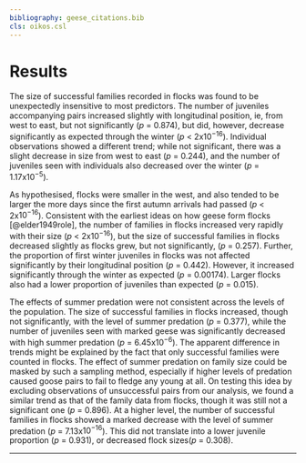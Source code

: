 ```yaml
---
bibliography: geese_citations.bib
cls: oikos.csl
---
```


# Results

The size of successful families recorded in flocks was found to be unexpectedly insensitive to most predictors. The number of juveniles accompanying pairs increased slightly with longitudinal position, ie, from west to east, but not significantly (*p* = 0.874), but did, however, decrease significantly as expected through the winter (*p* < 2x$10^{-16}$). Individual observations showed a different trend; while not significant, there was a slight decrease in size from west to east (*p* = 0.244), and the number of juveniles seen with individuals also decreased over the winter (*p* = 1.17x$10^{-5}$).

As hypothesised, flocks were smaller in the west, and also tended to be larger the more days since the first autumn arrivals had passed (*p* < 2x$10^{-16}$). Consistent with the earliest ideas on how geese form flocks [@elder1949role], the number of families in flocks increased very rapidly with their size (*p* < 2x$10^{-16}$), but the size of successful families in flocks decreased slightly as flocks grew, but not significantly, (*p* = 0.257).
Further, the proportion of first winter juveniles in flocks was not affected significantly by their longitudinal position (*p* = 0.442). However, it increased significantly through the winter as expected (*p* = 0.00174). Larger flocks also had a lower proportion of juveniles than expected (_p_ = 0.015).

The effects of summer predation were not consistent across the levels of the population. The size of successful families in flocks increased, though not significantly, with the level of summer predation (*p* = 0.377), while the number of juveniles seen with marked geese was significantly decreased with high summer predation (*p* = 6.45x$10^{-6}$). The apparent difference in trends might be explained by the fact that only successful families were counted in flocks. The effect of summer predation on family size could be masked by such a sampling method, especially if higher levels of predation caused goose pairs to fail to fledge any young at all. On testing this idea by excluding observations of unsuccessful pairs from our analysis, we found a similar trend as that of the family data from flocks, though it was still not a significant one (*p* = 0.896). At a higher level, the number of successful families in flocks showed a marked decrease with the level of summer predation (*p* = 7.13x$10^{-16}$). This did not translate into a lower juvenile proportion (_p_ = 0.931), or decreased flock sizes(*p* = 0.308).

---
